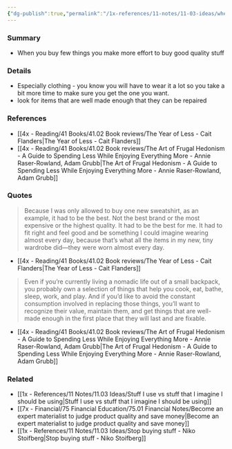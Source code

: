 ```yaml
---
{"dg-publish":true,"permalink":"/1x-references/11-notes/11-03-ideas/when-you-buy-few-things-you-make-more-effort-to-buy-good-quality-stuff/","title":"When you buy few things you make more effort to buy good quality stuff","created":"2024-08-08T22:40:51.284+03:00","updated":"2025-08-26T07:41:32.849+03:00"}
---
```



### Summary
- When you buy few things you make more effort to buy good quality stuff

### Details
- Especially clothing - you know you will have to wear it a lot so you take a bit more time to make sure you get the one you want.
- look for items that are well made enough that they can be repaired

### References
- [[4x - Reading/41 Books/41.02 Book reviews/The Year of Less - Cait Flanders\|The Year of Less - Cait Flanders]]
- [[4x - Reading/41 Books/41.02 Book reviews/The Art of Frugal Hedonism - A Guide to Spending Less While Enjoying Everything More - Annie Raser-Rowland, Adam Grubb\|The Art of Frugal Hedonism - A Guide to Spending Less While Enjoying Everything More - Annie Raser-Rowland, Adam Grubb]]

### Quotes
>  Because I was only allowed to buy one new sweatshirt, as an example, it had to be the best. Not the best brand or the most expensive or the highest quality. It had to be the best for me. It had to fit right and feel good and be something I could imagine wearing almost every day, because that’s what all the items in my new, tiny wardrobe did—they were worn almost every day. 
- [[4x - Reading/41 Books/41.02 Book reviews/The Year of Less - Cait Flanders\|The Year of Less - Cait Flanders]]

> Even if you’re currently living a nomadic life out of a small backpack, you probably own a selection of things that help you cook, eat, bathe, sleep, work, and play. And if you’d like to avoid the constant consumption involved in replacing those things, you’ll want to recognize their value, maintain them, and get things that are well-made enough in the first place that they will last and are fixable. 
- [[4x - Reading/41 Books/41.02 Book reviews/The Art of Frugal Hedonism - A Guide to Spending Less While Enjoying Everything More - Annie Raser-Rowland, Adam Grubb\|The Art of Frugal Hedonism - A Guide to Spending Less While Enjoying Everything More - Annie Raser-Rowland, Adam Grubb]]

### Related
- [[1x - References/11 Notes/11.03 Ideas/Stuff I use vs stuff that I imagine I should be using\|Stuff I use vs stuff that I imagine I should be using]]
- [[7x - Financial/75 Financial Education/75.01 Financial Notes/Become an expert materialist to judge product quality and save money\|Become an expert materialist to judge product quality and save money]]
- [[1x - References/11 Notes/11.03 Ideas/Stop buying stuff - Niko Stoifberg\|Stop buying stuff - Niko Stoifberg]]